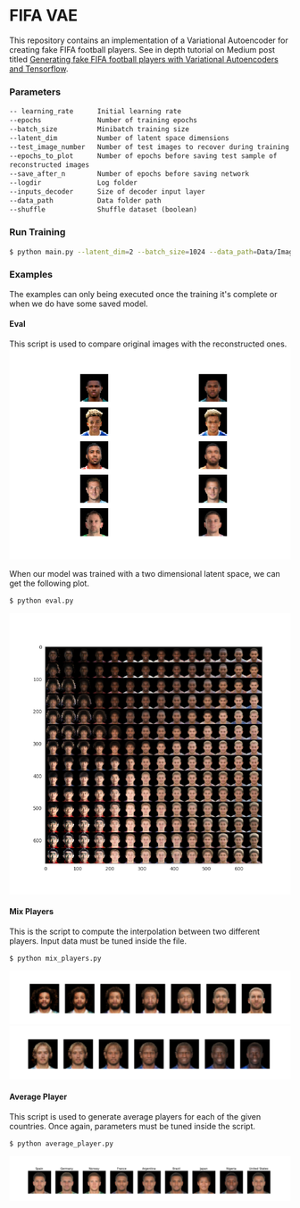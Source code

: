 # FIFA VAE 

This repository contains an implementation of a Variational Autoencoder 
for creating fake FIFA football players. See in depth tutorial on Medium post
 titled [Generating fake FIFA football players with Variational Autoencoders and Tensorflow]().


### Parameters

```
-- learning_rate      Initial learning rate
--epochs              Number of training epochs 
--batch_size          Minibatch training size
--latent_dim          Number of latent space dimensions
--test_image_number   Number of test images to recover during training
--epochs_to_plot      Number of epochs before saving test sample of reconstructed images
--save_after_n        Number of epochs before saving network
--logdir              Log folder
--inputs_decoder      Size of decoder input layer
--data_path           Data folder path
--shuffle             Shuffle dataset (boolean)
```

### Run Training

```bash
$ python main.py --latent_dim=2 --batch_size=1024 --data_path=Data/Images --epochs=1000
```

### Examples
The examples can only being executed once the training it's complete or when we do have some saved model.
#### Eval

This script is used to compare original images with the reconstructed ones.
![train](Data/Examples/Epoch_998.png)

When our model was trained with a  two dimensional latent space, we can get the following plot.
```bash
$ python eval.py 
```
![latent_space](Data/Examples/grid.png)


#### Mix Players

This is the script to compute the interpolation between two different players.
Input data must be tuned inside the file.
```bash
$ python mix_players.py 
```
![mix](Data/Examples/sr_marcelo.png)
![mix2](Data/Examples/interp.png)


#### Average Player

This script is used to generate average players for each of the given countries. Once again, parameters must be tuned 
inside the script.
```bash
$ python average_player.py 
```
![mix](Data/Examples/country_centroids.png)









